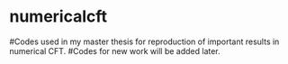 # numericalcft
#Codes used in my master thesis for reproduction of important results in numerical CFT.
#Codes for new work will be added later.
